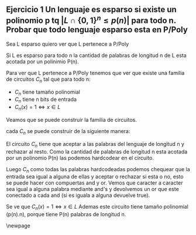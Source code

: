 ## Ejercicio 1 Un lenguaje es esparso si existe un polinomio p tq |$L \cap  \{ 0,1\}^n \leq p(n)$| para todo n. Probar que todo lenguaje esparso esta en P/Poly

Sea L esparso quiero ver que L pertenece a P/Poly

Si L es esparso para todo n la cantidad de palabras de longitud n de L esta acotada
por un polinimio P(n).

Para ver que L pertenece a P/Poly tenemos que ver que existe una familia de circuitos $C_n$ tal que para todo n:

- $C_n$ tiene tamaño polinomial
- $C_n$ tiene n bits de entrada
- $C_n(x) = 1 \iff x \in L$

Veamos que se puede construir la familia de circuitos.

cada $C_n$ se puede construir de la siguiente manera:

El circuito $C_n$ tiene que aceptar a las palabras del lenguaje de longitud n y rechazar al resto. Como
la cantidad de palabras de longitud n esta acotada por un polinomio P(n) las podemos hardcodear en el circuito.

Luego $C_n$ como todas las palabras hardcodeadas podemos chequear que la entrada sea igual a alguna de ellas y aceptar o
rechazar si esta  o no, esto se puede hacer con compuertas and y or. Vemos que caracter a caracter sea igual a alguna palabra mediante and's y devolvemos un or que este conectado a cada and (si es iguala a alguna devuelve true). 

Se ve que $C_n(x) = 1 \iff x \in L$
Ademas este circuito tiene tamaño polinomial (p(n).n), porque tiene P(n) palabras de longitud n. 

\newpage
